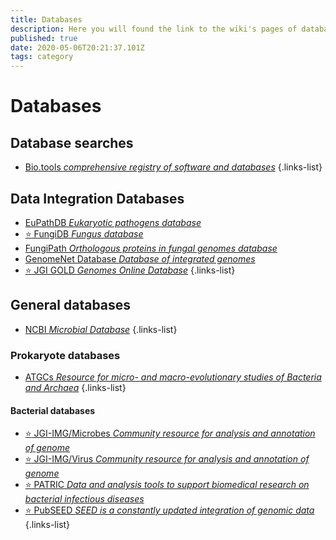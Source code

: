 ```yaml
---
title: Databases
description: Here you will found the link to the wiki's pages of databases 
published: true
date: 2020-05-06T20:21:37.101Z
tags: category
---
```


# Databases


## Database searches

- [Bio.tools *comprehensive registry of software and databases*](https://vdclab-wiki.herokuapp.com/databases/database_searches/biotools/)
{.links-list}

## Data Integration Databases

- [EuPathDB *Eukaryotic pathogens database*](https://vdclab-wiki.herokuapp.com/databases/data-integration/EuPathDB/)
- [:star: FungiDB *Fungus database*](https://vdclab-wiki.herokuapp.com/databases/data-integration/FungiDB/)
- [FungiPath *Orthologous proteins in fungal genomes database*](https://vdclab-wiki.herokuapp.com/databases/data-integration/FUNGIpath/)
- [GenomeNet Database *Database of integrated genomes*](https://vdclab-wiki.herokuapp.com/databases/data-integration/genomenet/)
- [:star: JGI GOLD *Genomes Online Database*](https://vdclab-wiki.herokuapp.com/databases/data-integration/JGI-GOLD/)
{.links-list}

## General databases

- [NCBI *Microbial Database*](https://vdclab-wiki.herokuapp.com/databases/general_databases/NCBI-genomes-microbes/)
{.links-list}

### Prokaryote databases

- [ATGCs *Resource for micro- and macro-evolutionary studies of Bacteria and Archaea*](https://vdclab-wiki.herokuapp.com/en/databases/general_databases/ATCGs)
{.links-list}

#### Bacterial databases

- [:star: JGI-IMG/Microbes *Community resource for analysis and annotation of genome*](https://vdclab-wiki.herokuapp.com/en/databases/bacterial-databases/JGI-IMG)
- [:star: JGI-IMG/Virus *Community resource for analysis and annotation of genome*](https://vdclab-wiki.herokuapp.com/databases/bacterial-databases/JGI-IMG-VR/)
- [:star: PATRIC *Data and analysis tools to support biomedical research on bacterial infectious diseases*](https://vdclab-wiki.herokuapp.com/databases/bacterial_databases/patric/)
- [:star: PubSEED *SEED is a constantly updated integration of genomic data*](https://vdclab-wiki.herokuapp.com/en/databases/bacterial-databases/pubseed)
{.links-list}
